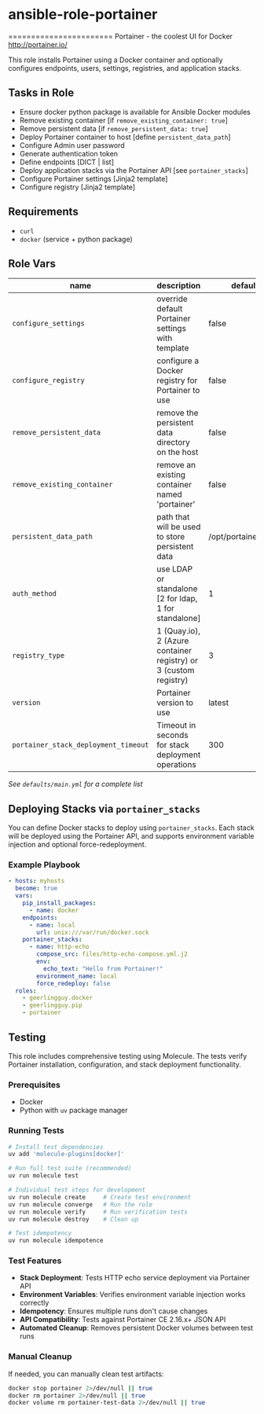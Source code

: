 # ansible-role-portainer
=======================
Portainer - the coolest UI for Docker http://portainer.io/

This role installs Portainer using a Docker container and optionally configures endpoints, users, settings, registries, and application stacks.

## Tasks in Role
- Ensure docker python package is available for Ansible Docker modules
- Remove existing container [if `remove_existing_container: true`]
- Remove persistent data [if `remove_persistent_data: true`]
- Deploy Portainer container to host [define `persistent_data_path`]
- Configure Admin user password
- Generate authentication token
- Define endpoints [DICT | list]
- Deploy application stacks via the Portainer API [see `portainer_stacks`]
- Configure Portainer settings [Jinja2 template]
- Configure registry [Jinja2 template]

## Requirements

- `curl`
- `docker` (service + python package)

## Role Vars

| name | description | default |
|------|-------------|---------|
| `configure_settings`  | override default Portainer settings with template  | false |
| `configure_registry` | configure a Docker registry for Portainer to use   | false |
| `remove_persistent_data` | remove the persistent data directory on the host | false |
| `remove_existing_container` | remove an existing container named 'portainer' | false |
| `persistent_data_path` | path that will be used to store persistent data | /opt/portainer:/data |
| `auth_method` | use LDAP or standalone [2 for ldap, 1 for standalone] | 1 |
| `registry_type` | 1 (Quay.io), 2 (Azure container registry) or 3 (custom registry) | 3 |
| `version` | Portainer version to use | latest |
| `portainer_stack_deployment_timeout` | Timeout in seconds for stack deployment operations | 300 |

*See `defaults/main.yml` for a complete list*

## Deploying Stacks via `portainer_stacks`

You can define Docker stacks to deploy using `portainer_stacks`. Each stack will be deployed using the Portainer API, and supports environment variable injection and optional force-redeployment.

### Example Playbook

```yaml
- hosts: myhosts
  become: true
  vars:
    pip_install_packages:
      - name: docker
    endpoints:
      - name: local
        url: unix:///var/run/docker.sock
    portainer_stacks:
      - name: http-echo
        compose_src: files/http-echo-compose.yml.j2
        env:
          echo_text: "Hello from Portainer!"
        environment_name: local
        force_redeploy: false
  roles:
    - geerlingguy.docker
    - geerlingguy.pip
    - portainer
```

## Testing

This role includes comprehensive testing using Molecule. The tests verify Portainer installation, configuration, and stack deployment functionality.

### Prerequisites

- Docker
- Python with `uv` package manager

### Running Tests

```bash
# Install test dependencies
uv add 'molecule-plugins[docker]'

# Run full test suite (recommended)
uv run molecule test

# Individual test steps for development
uv run molecule create     # Create test environment
uv run molecule converge   # Run the role
uv run molecule verify     # Run verification tests
uv run molecule destroy    # Clean up

# Test idempotency
uv run molecule idempotence
```

### Test Features

- **Stack Deployment**: Tests HTTP echo service deployment via Portainer API
- **Environment Variables**: Verifies environment variable injection works correctly  
- **Idempotency**: Ensures multiple runs don't cause changes
- **API Compatibility**: Tests against Portainer CE 2.16.x+ JSON API
- **Automated Cleanup**: Removes persistent Docker volumes between test runs

### Manual Cleanup

If needed, you can manually clean test artifacts:

```bash
docker stop portainer 2>/dev/null || true
docker rm portainer 2>/dev/null || true  
docker volume rm portainer-test-data 2>/dev/null || true
